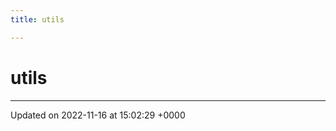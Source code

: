 ```yaml
---
title: utils

---
```


# utils








-------------------------------

Updated on 2022-11-16 at 15:02:29 +0000